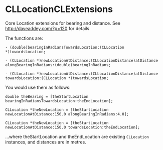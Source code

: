 CLLocationCLExtensions
======================

Core Location extensions for bearing and distance. See http://daveaddey.com/?p=120 for details

The functions are:
```
- (double)bearingInRadiansTowardsLocation:(CLLocation *)towardsLocation;

- (CLLocation *)newLocationAtDistance:(CLLocationDistance)atDistance alongBearingInRadians:(double)bearingInRadians;

- (CLLocation *)newLocationAtDistance:(CLLocationDistance)atDistance towardsLocation:(CLLocation *)towardsLocation;
```
You would use them as follows:
```
double theBearing = [theStartLocation bearingInRadiansTowardsLocation:theEndLocation];

CLLocation *theNewLocation = [theStartLocation newLocationAtDistance:150.0 alongBearingInRadians:4.0];

CLLocation *theNewLocation = [theStartLocation newLocationAtDistance:150.0 towardsLocation:theEndLocation];
```
…where theStartLocation and theEndLocation are existing `CLLocation` instances, and distances are in metres.
